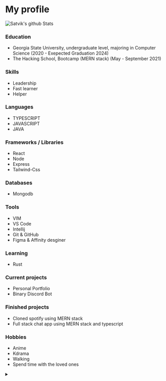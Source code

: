 
<h1>My profile</h1>




<!-- ![Satvik's github Stats](http://github-readme-stats.vercel.app/api?username=satvik-1203&theme=tokyonight&count_private=true)  -->

![Satvik's github Stats](https://github-readme-stats.vercel.app/api/top-langs/?username=satvik-1203&show_icons=true&hide_border=true&layout=compact&langs_count=8&theme=tokyonight&count_private=true) 

### Education ###

-  Georgia State University, undergraduate level, majoring in Computer Science <wbr>(2020 - Exepected Graduation 2024)<wbr>
-  The Hacking School, Bootcamp (MERN stack) <wbr>(May - September 2021)<wbr>


### Skills ###

- Leadership
- Fast learner
- Helper

### Languages ###

- TYPESCRIPT
- JAVASCRIPT
- JAVA


### Frameworks / Libraries ###

- React
- Node
- Express
- Tailwind-Css


### Databases ###

- Mongodb


### Tools ###

- VIM
- VS Code
- Intellij
- Git & GitHub
- Figma & Affinity desginer


### Learning

- Rust


### Current projects ###

- Personal Portfolio
- Binary Discord Bot


### Finished projects ###

- Cloned spotify using MERN stack
- Full stack chat app using MERN stack and typescript


### Hobbies ###

- Anime
- Kdrama
- Walking 
- Spend time with the loved ones



<details>
  <summary></summary>
  <p align="left" display="hidden"> <img src="https://komarev.com/ghpvc/?username=satvik-1203" alt="mannadamay12" /> </p>

</details>

